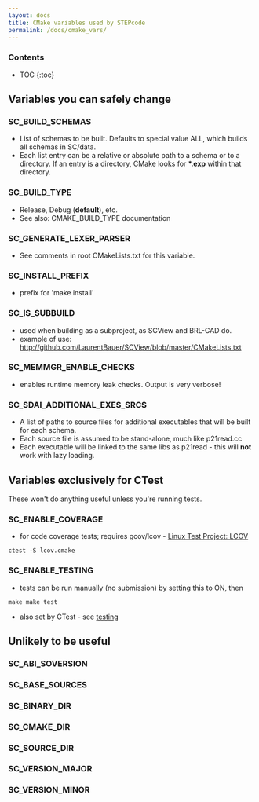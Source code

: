 ```yaml
---
layout: docs
title: CMake variables used by STEPcode
permalink: /docs/cmake_vars/
---
```



### Contents

* TOC
{:toc}

## Variables you can safely change

### SC_BUILD_SCHEMAS

-   List of schemas to be built. Defaults to special value ALL, which
    builds all schemas in SC/data.
-   Each list entry can be a relative or absolute path to a schema or to
    a directory. If an entry is a directory, CMake looks for **\*.exp**
    within that directory.

### SC_BUILD_TYPE

-   Release, Debug (**default**), etc.
-   See also: CMAKE_BUILD_TYPE documentation

### SC_GENERATE_LEXER_PARSER

-   See comments in root CMakeLists.txt for this variable.

### SC_INSTALL_PREFIX

-   prefix for 'make install'

### SC_IS_SUBBUILD

-   used when building as a subproject, as SCView and BRL-CAD do.
-   example of use:
    <http://github.com/LaurentBauer/SCView/blob/master/CMakeLists.txt>

### SC_MEMMGR_ENABLE_CHECKS

-   enables runtime memory leak checks. Output is very verbose!

### SC_SDAI_ADDITIONAL_EXES_SRCS

-   A list of paths to source files for additional executables that will
    be built for each schema.
-   Each source file is assumed to be stand-alone, much like p21read.cc
-   Each executable will be linked to the same libs as p21read - this
    will **not** work with lazy loading.

## Variables exclusively for CTest

These won't do anything useful unless you're running tests.

### SC_ENABLE_COVERAGE

-   for code coverage tests; requires gcov/lcov - [Linux Test Project: LCOV](http://ltp.sourceforge.net/coverage/lcov.php)

`ctest -S lcov.cmake`

### SC_ENABLE_TESTING

-   tests can be run manually (no submission) by setting this to ON,
    then

`make
make test`

-   also set by CTest - see [testing](/docs/testing/)

## Unlikely to be useful

### SC_ABI_SOVERSION

### SC_BASE_SOURCES

### SC_BINARY_DIR

### SC_CMAKE_DIR

### SC_SOURCE_DIR

### SC_VERSION_MAJOR

### SC_VERSION_MINOR
